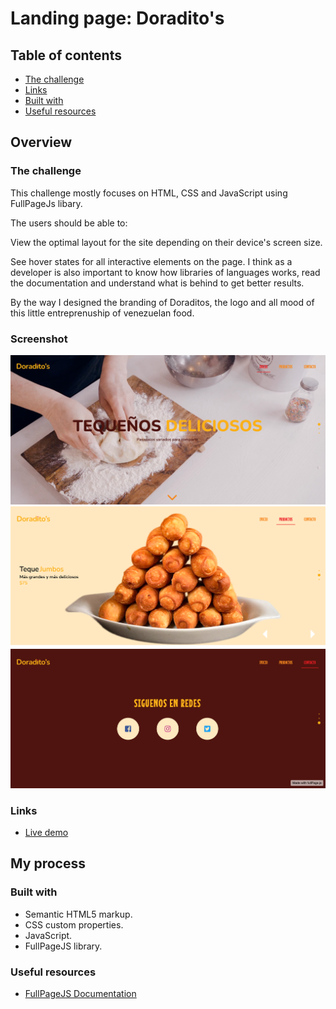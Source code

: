 # Landing page: Doradito's


## Table of contents

  - [The challenge](#the-challenge)
  - [Links](#links)
  - [Built with](#built-with)
  - [Useful resources](#useful-resources)


## Overview

### The challenge

This challenge mostly focuses on HTML, CSS and JavaScript using FullPageJs libary.

The users should be able to:

View the optimal layout for the site depending on their device's screen size.

See hover states for all interactive elements on the page. I think as a developer is also important to know how libraries of languages works, read the documentation and understand what is behind to get better results.

By the way I designed the branding of Doraditos, the logo and all mood of this little entreprenuship of venezuelan food.

### Screenshot

![](img/fullpage-1.png)
![](img/fullpage-2.png)
![](img/fullpage-3.png)

### Links
- [Live demo](https://jeraldinnemg.github.io/doraditos/)

## My process

### Built with

- Semantic HTML5 markup.
- CSS custom properties.
- JavaScript.
- FullPageJS library.

### Useful resources

 - [FullPageJS Documentation](https://github.com/alvarotrigo/fullPage.js/tree/master/lang/spanish#fullpagejs) 